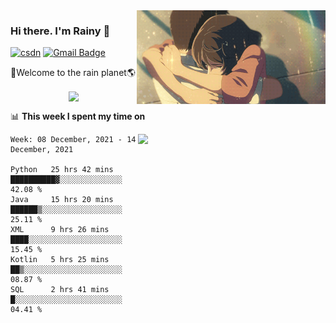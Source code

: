 <img  align='right' height="150" src="https://github.com/LikeRainDay/LikeRainDay/blob/master/pic/img_rain_1.gif?raw=true">



### Hi there. I'm Rainy :lemon:

[![csdn](https://img.shields.io/badge/-csdn-c14438?style=flat-square&logo=c&logoColor=white)](https://blog.csdn.net/qq_15807167)
[![Gmail Badge](https://img.shields.io/badge/-gmail-c14438?style=flat-square&logo=Gmail&logoColor=white&link=mailto:houshuai0816@gmail.com)](mailto:houshuai0816@gmail.com)

🚀Welcome to the rain planet🌎

<center>
<img align='center'  src="https://source.unsplash.com/random/1200x600">
</center>

📊 **This week I spent my time on**

<img align='right'   width="300" src="https://github-readme-stats.vercel.app/api?username=LikeRainDay&show_icons=true&title_color=fff&icon_color=79ff97&text_color=9f9f9f&bg_color=151515">

<!--START_SECTION:waka-->
```text
Week: 08 December, 2021 - 14 December, 2021

Python   25 hrs 42 mins  ██████████▓░░░░░░░░░░░░░░   42.08 % 
Java     15 hrs 20 mins  ██████▒░░░░░░░░░░░░░░░░░░   25.11 % 
XML      9 hrs 26 mins   ████░░░░░░░░░░░░░░░░░░░░░   15.45 % 
Kotlin   5 hrs 25 mins   ██▒░░░░░░░░░░░░░░░░░░░░░░   08.87 % 
SQL      2 hrs 41 mins   █░░░░░░░░░░░░░░░░░░░░░░░░   04.41 % 
```
<!--END_SECTION:waka-->
